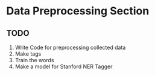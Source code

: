 # Data Preprocessing Section 

## TODO

1. Write Code for preprocessing collected data
2. Make tags
3. Train the words
4. Make a model for Stanford NER Tagger
